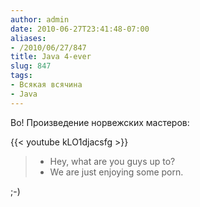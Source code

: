 ```yaml
---
author: admin
date: 2010-06-27T23:41:48-07:00
aliases:
- /2010/06/27/847
title: Java 4-ever
slug: 847
tags:
- Всякая всячина
- Java
---
```


Во! Произведение норвежских мастеров:

{{< youtube kLO1djacsfg >}}

> - Hey, what are you guys up to?  
> - We are just enjoying some porn.

;-)
